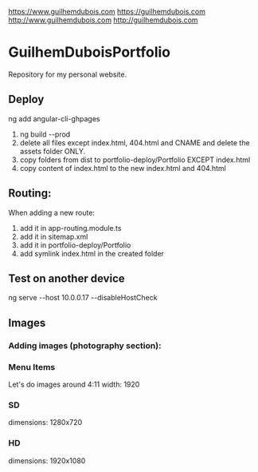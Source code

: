 https://www.guilhemdubois.com
https://guilhemdubois.com
http://www.guilhemdubois.com
http://guilhemdubois.com

# GuilhemDuboisPortfolio
Repository for my personal website.

## Deploy
ng add angular-cli-ghpages

1. ng build --prod
1. delete all files except index.html, 404.html and CNAME and delete the assets folder ONLY.
1. copy folders from dist to portfolio-deploy/Portfolio EXCEPT index.html
1. copy content of index.html to the new index.html and 404.html

## Routing:
When adding a new route:
1. add it in app-routing.module.ts
1. add it in sitemap.xml
2. add it in portfolio-deploy/Portfolio
1. add symlink index.html in the created folder

## Test on another device
ng serve --host 10.0.0.17 --disableHostCheck

## Images
### Adding images (photography section):

### Menu Items
Let's do images around 4:11
width: 1920

### SD
dimensions: 1280x720

### HD
dimensions: 1920x1080
